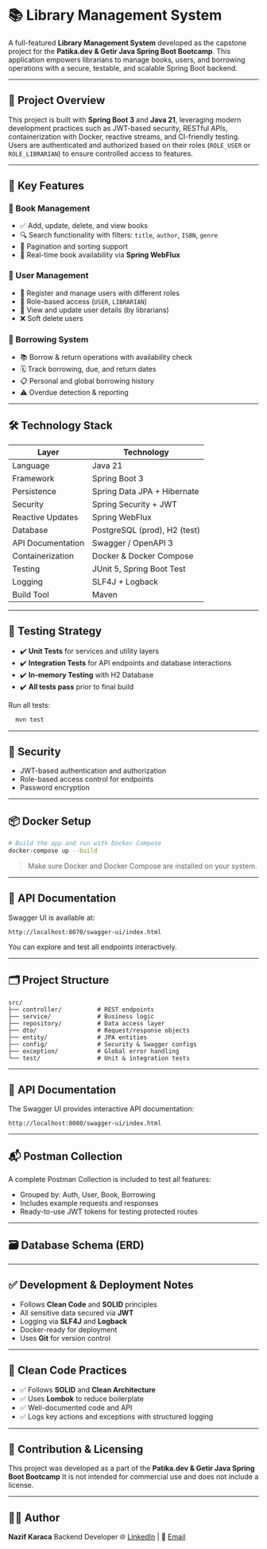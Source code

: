# 📚 Library Management System

A full-featured **Library Management System** developed as the capstone project for the **Patika.dev & Getir Java Spring Boot Bootcamp**. This application empowers librarians to manage books, users, and borrowing operations with a secure, testable, and scalable Spring Boot backend.

---

## 🧭 Project Overview

This project is built with **Spring Boot 3** and **Java 21**, leveraging modern development practices such as JWT-based security, RESTful APIs, containerization with Docker, reactive streams, and CI-friendly testing. Users are authenticated and authorized based on their roles (`ROLE_USER` or `ROLE_LIBRARIAN`) to ensure controlled access to features.

---

## 🎯 Key Features

### 📕 Book Management
- ✅ Add, update, delete, and view books
- 🔍 Search functionality with filters: `title`, `author`, `ISBN`, `genre`
- 📄 Pagination and sorting support
- 🔄 Real-time book availability via **Spring WebFlux**

### 👤 User Management
- 👥 Register and manage users with different roles
- 🔐 Role-based access (`USER`, `LIBRARIAN`)
- 🧾 View and update user details (by librarians)
- ❌ Soft delete users

### 🔄 Borrowing System
- 📚 Borrow & return operations with availability check
- 🗓️ Track borrowing, due, and return dates
- 📋 Personal and global borrowing history
- ⚠️ Overdue detection & reporting

---

## 🛠️ Technology Stack

| Layer              | Technology                       |
|-------------------|-----------------------------------|
| Language           | Java 21                          |
| Framework          | Spring Boot 3                    |
| Persistence        | Spring Data JPA + Hibernate      |
| Security           | Spring Security + JWT            |
| Reactive Updates   | Spring WebFlux                   |
| Database           | PostgreSQL (prod), H2 (test)     |
| API Documentation  | Swagger / OpenAPI 3              |
| Containerization   | Docker & Docker Compose          |
| Testing            | JUnit 5, Spring Boot Test         |
| Logging            | SLF4J + Logback                  |
| Build Tool         | Maven                            |

---

## 🧪 Testing Strategy

- ✔️ **Unit Tests** for services and utility layers
- ✔️ **Integration Tests** for API endpoints and database interactions
- ✔️ **In-memory Testing** with H2 Database
- ✔️ **All tests pass** prior to final build

Run all tests:
```bash
  mvn test
```
---

## 🔐 Security

- JWT-based authentication and authorization
- Role-based access control for endpoints
- Password encryption

---

## 📦 Docker Setup

```bash
# Build the app and run with Docker Compose
docker-compose up --build
````

> Make sure Docker and Docker Compose are installed on your system.

---

## 📡 API Documentation

Swagger UI is available at:

```
http://localhost:8070/swagger-ui/index.html
```

You can explore and test all endpoints interactively.

---

## 🗂️ Project Structure

```
src/
├── controller/          # REST endpoints
├── service/             # Business logic
├── repository/          # Data access layer
├── dto/                 # Request/response objects
├── entity/              # JPA entities
├── config/              # Security & Swagger configs
├── exception/           # Global error handling
└── test/                # Unit & integration tests
```

---

## 📑 API Documentation

The Swagger UI provides interactive API documentation:
```
http://localhost:8080/swagger-ui/index.html
````

---

## 📬 Postman Collection

A complete Postman Collection is included to test all features:

* Grouped by: Auth, User, Book, Borrowing
* Includes example requests and responses
* Ready-to-use JWT tokens for testing protected routes

---

## 🗃️ Database Schema (ERD)



---

## ✅ Development & Deployment Notes

* Follows **Clean Code** and **SOLID** principles
* All sensitive data secured via **JWT**
* Logging via **SLF4J** and **Logback**
* Docker-ready for deployment
* Uses **Git** for version control

---

## 🧹 Clean Code Practices

* ✅ Follows **SOLID** and **Clean Architecture**
* ✅ Uses **Lombok** to reduce boilerplate
* ✅ Well-documented code and API
* ✅ Logs key actions and exceptions with structured logging

---

## 🤝 Contribution & Licensing

This project was developed as a part of the **Patika.dev & Getir Java Spring Boot Bootcamp**
It is not intended for commercial use and does not include a license.

---

## 👨‍💻 Author

**Nazif Karaca**
Backend Developer
🌐 [LinkedIn](https://www.linkedin.com/in/nazifkaraca/) | 📨 [Email](mailto:nazif808@gmail.com)


